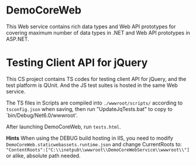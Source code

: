 # DemoCoreWeb

This Web service contains rich data types and Web API prototypes for covering maximum number of data types in .NET and Web API prototypes in ASP.NET.

# Testing Client API for jQuery

This CS project contains TS codes for testing client API for jQuery, and the test platform is QUnit. And the JS test suites is hosted in the same Web service.

The TS files in Scripts are compiled into `./wwwroot/scripts/` according to `tsconfig.json` when saving, then run "UpdateJqTests.bat" to copy to `bin/Debug/Net6.0/wwwroot'.

After launching DemoCoreWeb, run `tests.html`.


**Hints**
When using the DEBUG build hosting in IIS, you need to modify `DemoCoreWeb.staticwebassets.runtime.json` and change CurrentRoots to:
`"ContentRoots":["C:\\inetpub\\wwwroot\\DemoCoreWebService\\wwwroot\\"]` or alike, absolute path needed.
